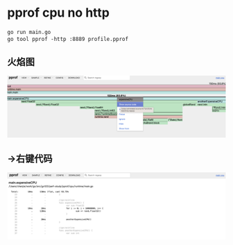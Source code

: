 # pprof cpu no http
```
go run main.go
go tool pprof -http :8889 profile.pprof
```
## 火焰图
![](image/flame-graph.png)
## ->右键代码
![](image/source-code.png)